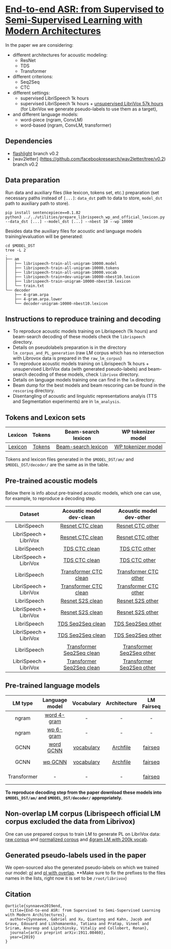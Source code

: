 # [End-to-end ASR: from Supervised to Semi-Supervised Learning with Modern Architectures](https://arxiv.org/abs/1911.08460)

In the paper we are considering:
- different architectures for acoustic modeling:
  - ResNet
  - TDS
  - Transformer
- different criterions:
  - Seq2Seq
  - CTC
- different settings:
  - supervised LibriSpeech 1k hours
  - supervised LibriSpeech 1k hours + [unsupervised LibriVox 57k hours](https://github.com/facebookresearch/libri-light) (for LibriVox we generate pseudo-labels to use them as a target),
- and different language models:
  - word-piece (ngram, ConvLM)
  - word-based (ngram, ConvLM, transformer)

## Dependencies
- [flashlight](https://github.com/facebookresearch/flashlight/tree/v0.2) branch v0.2
- [wav2letter] (https://github.com/facebookresearch/wav2letter/tree/v0.2) branch v0.2

## Data preparation

Run data and auxiliary files (like lexicon, tokens set, etc.) preparation (set necessary paths instead of `[...]`: `data_dst` path to data to store, `model_dst` path to auxiliary path to store).
```
pip install sentencepiece==0.1.82
python3 ../../utilities/prepare_librispeech_wp_and_official_lexicon.py --data_dst [...] --model_dst [...] --nbest 10 --wp 10000
```
Besides data the auxiliary files for acoustic and language models training/evaluation will be generated:
```
cd $MODEL_DST
tree -L 2
.
├── am
│   ├── librispeech-train-all-unigram-10000.model
│   ├── librispeech-train-all-unigram-10000.tokens
│   ├── librispeech-train-all-unigram-10000.vocab
│   ├── librispeech-train+dev-unigram-10000-nbest10.lexicon
│   ├── librispeech-train-unigram-10000-nbest10.lexicon
│   └── train.txt
└── decoder
    ├── 4-gram.arpa
    ├── 4-gram.arpa.lower
    └── decoder-unigram-10000-nbest10.lexicon
```

## Instructions to reproduce training and decoding
- To reproduce acoustic models training on Librispeech (1k hours) and beam-search decoding of these models check the `librispeech` directory.
- Details on pseudolabels preparation is in the directory `lm_corpus_and_PL_generation` (raw LM corpus  which has no intersection with Librovox data is prepared in the `raw_lm_corpus`)
- To reproduce acoustic models training on Librispeech 1k hours + unsupervised LibriVox data (with generated pseudo-labels) and beam-search decoding of these models, check `librivox` directory.
- Details on language models training one can find in the `lm` directory.
- Beam dump for the best models and beam rescoring can be found in the `rescoring` directory.
- Disentangling of acoustic and linguistic representations analyis (TTS and Segmentation experiments) are in `lm_analysis`.

## Tokens and Lexicon sets

| Lexicon | Tokens | Beam-search lexicon | WP tokenizer model |
|:-:|:-:|:-:|:-:|
| [Lexicon](https://dl.fbaipublicfiles.com/wav2letter/sota/2019/librispeech/models/am/librispeech-train%2Bdev-unigram-10000-nbest10.lexicon) | [Tokens](https://dl.fbaipublicfiles.com/wav2letter/sota/2019/librispeech/models/am/librispeech-train-all-unigram-10000.tokens) | [Beam-search lexicon](https://dl.fbaipublicfiles.com/wav2letter/sota/2019/decoder-unigram-10000-nbest10.lexicon) | [WP tokenizer model](https://dl.fbaipublicfiles.com/wav2letter/sota/2019/models/am/librispeech-train-all-unigram-10000.model) |

Tokens and lexicon files generated in the `$MODEL_DST/am/` and `$MODEL_DST/decoder/` are the same as in the table.

## Pre-trained acoustic models

Below there is info about pre-trained acoustic models, which one can use, for example, to reproduce a decoding step.

| Dataset | Acoustic model dev-clean | Acoustic model dev-other |
|:-:|:-:|:-:|
| LibriSpeech | [Resnet CTC clean](https://dl.fbaipublicfiles.com/wav2letter/sota/2019/librispeech/models/am/am_resnet_ctc_librispeech_dev_clean.bin) | [Resnet CTC other](https://dl.fbaipublicfiles.com/wav2letter/sota/2019/librispeech/models/am/am_resnet_ctc_librispeech_dev_other.bin) |
| LibriSpeech + LibriVox | [Resnet CTC clean](https://dl.fbaipublicfiles.com/wav2letter/sota/2019/librivox/models/am/am_resnet_ctc_librivox_dev_clean_icml.bin) | [Resnet CTC other](https://dl.fbaipublicfiles.com/wav2letter/sota/2019/librivox/models/am/am_resnet_ctc_librivox_dev_other_icml.bin) |
| LibriSpeech | [TDS CTC clean](https://dl.fbaipublicfiles.com/wav2letter/sota/2019/librispeech/models/am/am_tds_ctc_librispeech_dev_clean.bin) | [TDS CTC other](https://dl.fbaipublicfiles.com/wav2letter/sota/2019/librispeech/models/am/am_tds_ctc_librispeech_dev_other.bin) |
| LibriSpeech + LibriVox | [TDS CTC clean](https://dl.fbaipublicfiles.com/wav2letter/sota/2019/librivox/models/am/am_tds_ctc_librivox_dev_clean_icml.bin) | [TDS CTC other](https://dl.fbaipublicfiles.com/wav2letter/sota/2019/librivox/models/am/am_tds_ctc_librivox_dev_other_icml.bin) |
| LibriSpeech | [Transformer CTC clean](https://dl.fbaipublicfiles.com/wav2letter/sota/2019/librispeech/models/am/am_transformer_ctc_librispeech_dev_clean.bin) | [Transformer CTC other](https://dl.fbaipublicfiles.com/wav2letter/sota/2019/librispeech/models/am/am_transformer_ctc_librispeech_dev_other.bin) |
| LibriSpeech + LibriVox | [Transformer CTC clean](https://dl.fbaipublicfiles.com/wav2letter/sota/2019/librivox/models/am/am_transformer_ctc_librivox_dev_clean_icml.bin) | [Transformer CTC other](https://dl.fbaipublicfiles.com/wav2letter/sota/2019/librivox/models/am/am_transformer_ctc_librivox_dev_other_icml.bin)|
| LibriSpeech | [Resnet S2S clean](https://dl.fbaipublicfiles.com/wav2letter/sota/2019/librispeech/models/am/am_resnet_s2s_librispeech_dev_clean_icml.bin) | [Resnet S2S other](https://dl.fbaipublicfiles.com/wav2letter/sota/2019/librispeech/models/am/am_resnet_s2s_librispeech_dev_other_icml.bin) |
| LibriSpeech + LibriVox | [Resnet S2S clean](https://dl.fbaipublicfiles.com/wav2letter/sota/2019/librivox/models/am/am_resnet_s2s_librivox_dev_clean_icml.bin) | [Resnet S2S other](https://dl.fbaipublicfiles.com/wav2letter/sota/2019/librivox/models/am/am_resnet_s2s_librivox_dev_other_icml.bin) |
| LibriSpeech | [TDS Seq2Seq clean](https://dl.fbaipublicfiles.com/wav2letter/sota/2019/librispeech/models/am/am_tds_s2s_librispeech_dev_clean.bin) | [TDS Seq2Seq other](https://dl.fbaipublicfiles.com/wav2letter/sota/2019/librispeech/models/am/am_tds_s2s_librispeech_dev_other.bin)|
| LibriSpeech + LibriVox | [TDS Seq2Seq clean](https://dl.fbaipublicfiles.com/wav2letter/sota/2019/librivox/models/am/am_tds_s2s_librivox_dev_clean_icml.bin) | [TDS Seq2Seq other](https://dl.fbaipublicfiles.com/wav2letter/sota/2019/librivox/models/am/am_tds_s2s_librivox_dev_other_icml.bin)|
| LibriSpeech | [Transformer Seq2Seq clean](https://dl.fbaipublicfiles.com/wav2letter/sota/2019/librispeech/models/am/am_transformer_s2s_librispeech_dev_clean.bin) | [Transformer Seq2Seq other](https://dl.fbaipublicfiles.com/wav2letter/sota/2019/librispeech/models/am/am_transformer_s2s_librispeech_dev_other.bin) |
| LibriSpeech + LibriVox | [Transformer Seq2Seq clean](https://dl.fbaipublicfiles.com/wav2letter/sota/2019/librivox/models/am/am_transformer_s2s_librivox_dev_clean_icml.bin) | [Transformer Seq2Seq other](https://dl.fbaipublicfiles.com/wav2letter/sota/2019/librivox/models/am/am_transformer_s2s_librivox_dev_other_icml.bin) |

## Pre-trained language models

| LM type | Language model | Vocabulary | Architecture | LM Fairseq | Dict fairseq |
|:-:|:-:|:-:|:-:|:-:|:-:|
| ngram | [word 4-gram](https://dl.fbaipublicfiles.com/wav2letter/lexicon_free/librispeech/models/lm/lm_librispeech_kenlm_word_4g_200kvocab.bin) | - | - | - | - |
| ngram | [wp 6-gram](https://dl.fbaipublicfiles.com/wav2letter/sota/2019/lm/lm_librispeech_kenlm_wp_10k_6gram_pruning_000012.bin) | - | - | - | - |
| GCNN | [word GCNN](https://dl.fbaipublicfiles.com/wav2letter/lexicon_free/librispeech/models/lm/lm_librispeech_convlm_word_14B.bin) | [vocabulary](https://dl.fbaipublicfiles.com/wav2letter/lexicon_free/librispeech/models/lm/lm_librispeech_convlm_word_14B.vocab) | [Archfile](lm/lm_librispeech_word_gcnn_14B.arch)| [fairseq](https://dl.fbaipublicfiles.com/wav2letter/lexicon_free/librispeech/models/lm/lm_librispeech_convlm_word_14B.pt) | [fairseq dict](https://dl.fbaipublicfiles.com/wav2letter/lexicon_free/librispeech/models/lm/lm_librispeech_convlm_word_14B.dict)
| GCNN | [wp GCNN](https://dl.fbaipublicfiles.com/wav2letter/sota/2019/lm/lm_librispeech_wp_10k_gcnn_14B.bin) | [vocabulary](https://dl.fbaipublicfiles.com/wav2letter/sota/2019/lm/lm_librispeech_wp_10k_gcnn_14B.vocab) | [Archfile](lm/lm_librispeech_wp_10k_gcnn_14B.arch)| [fairseq](https://dl.fbaipublicfiles.com/wav2letter/sota/2019/lm/lm_librispeech_wp_10k_gcnn_14B.pt) | [fairseq dict](https://dl.fbaipublicfiles.com/wav2letter/sota/2019/lm/lm_librispeech_wp_10k_gcnn_14B.dict)
| Transformer | - | - | - | [fairseq](https://dl.fbaipublicfiles.com/wav2letter/sota/2019/lm/lm_librispeech_word_transformer.pt) | [fairseq dict](https://dl.fbaipublicfiles.com/wav2letter/sota/2019/lm/lm_librispeech_word_transformer.dict)


**To reproduce decoding step from the paper download these models into `$MODEL_DST/am/` and `$MODEL_DST/decoder/` appropriately.**

## Non-overlap LM corpus (Librispeech official LM corpus excluded the data from Librivox)
One can use prepared corpus to train LM to generate PL on LibriVox data: [raw corpus](https://dl.fbaipublicfiles.com/wav2letter/sota/2019/lm_corpus/librispeech_lm_corpus.minus_librivox.metadata_and_manual_and_missing.corpus.txt) and [normalized corpus](https://dl.fbaipublicfiles.com/wav2letter/sota/2019/lm_corpus/librispeech_lm_corpus_raw_without_librivox.txt.norm.unique) and [4gram LM with 200k vocab](https://dl.fbaipublicfiles.com/wav2letter/sota/2019/lm/lm_nooverlap_librispeech_unique_4gram_200kvocab.bin).

## Generated pseudo-labels used in the paper
We open-sourced also the generated pseudo-labels on which we trained our model: [pl](https://dl.fbaipublicfiles.com/wav2letter/sota/2019/pl/librivox.lst) and [pl with overlap](https://dl.fbaipublicfiles.com/wav2letter/sota/2019/pl/librivox-overlap.lst). **Make sure to fix the prefixes to the files names in the lists, right now it is set to be `/root/librivox`)

## Citation
```
@article{synnaeve2019end,
  title={End-to-end ASR: from Supervised to Semi-Supervised Learning with Modern Architectures},
  author={Synnaeve, Gabriel and Xu, Qiantong and Kahn, Jacob and Grave, Edouard and Likhomanenko, Tatiana and Pratap, Vineel and Sriram, Anuroop and Liptchinsky, Vitaliy and Collobert, Ronan},
  journal={arXiv preprint arXiv:1911.08460},
  year={2019}
}
```
